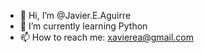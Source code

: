 - 👋 Hi, I’m @Javier.E.Aguirre
- 🌱 I’m currently learning Python
- 📫 How to reach me: xavierea@gmail.com

<!---
javierea/javierea is a ✨ special ✨ repository because its `README.md` (this file) appears on your GitHub profile.
You can click the Preview link to take a look at your changes.
--->
